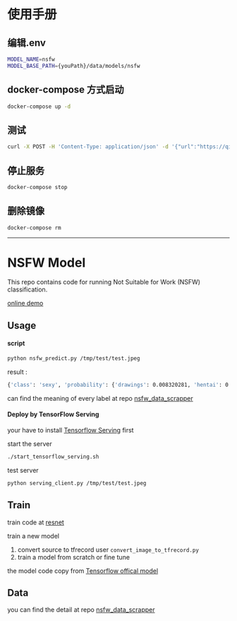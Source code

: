 # 使用手册

## 编辑.env
```bash
MODEL_NAME=nsfw
MODEL_BASE_PATH={youPath}/data/models/nsfw
```


## docker-compose 方式启动
```bash
docker-compose up -d
```
## 测试
```bash
curl -X POST -H 'Content-Type: application/json' -d '{"url":"https://qiniu.gongxueyun.com/upload/04a01ddfea80a171c152215f29212f59.jpg@wh256"}'  "http://127.0.0.1:8888/nsfw"
```
## 停止服务
```bash
docker-compose stop
```
## 删除镜像
```bash
docker-compose rm
```



----
# NSFW Model

This repo contains code for running Not Suitable for Work (NSFW) classification.

[online demo](http://ai.midday.me/)

## Usage

#### script 

```bash
python nsfw_predict.py /tmp/test/test.jpeg
```

result : 
```bash
{'class': 'sexy', 'probability': {'drawings': 0.008320281, 'hentai': 0.0011919827, 'neutral': 0.13077603, 'porn': 0.13146976, 'sexy': 0.72824186}}
```

can find the meaning of every label at repo [nsfw_data_scrapper](https://github.com/alexkimxyz/nsfw_data_scrapper)

#### Deploy by TensorFlow Serving

your have to install [Tensorflow Serving](https://www.tensorflow.org/serving/) first

start the server
```bash
./start_tensorflow_serving.sh
```

test server
```bash
python serving_client.py /tmp/test/test.jpeg
```


## Train

train code at [resnet](./resnet)

train a new model

1. convert source to tfrecord user ```convert_image_to_tfrecord.py```
2. train a model from scratch or fine tune

the model code copy from [Tensorflow offical model](https://github.com/tensorflow/models/tree/master/official/resnet)


## Data

you can find the detail at repo [nsfw_data_scrapper](https://github.com/alexkimxyz/nsfw_data_scrapper)




 
